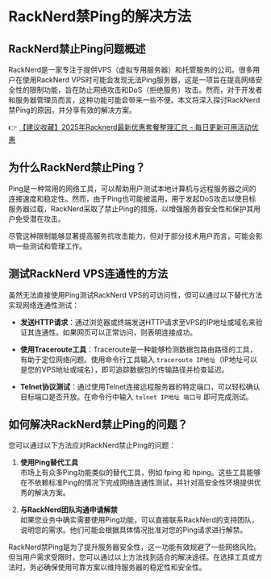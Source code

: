 # RackNerd禁Ping的解决方法

## RackNerd禁止Ping问题概述

RackNerd是一家专注于提供VPS（虚拟专用服务器）和托管服务的公司。很多用户在使用RackNerd VPS时可能会发现无法Ping服务器，这是一项旨在提高网络安全性的限制功能，旨在防止网络攻击和DoS（拒绝服务）攻击。然而，对于开发者和服务器管理员而言，这种功能可能会带来一些不便。本文将深入探讨RackNerd禁Ping的原因，并分享有效的解决方案。

👉 [【建议收藏】2025年Racknerd最新优惠套餐整理汇总 - 每日更新可用活动优惠](https://bit.ly/Rack_Nerd)

## 为什么RackNerd禁止Ping？

Ping是一种常用的网络工具，可以帮助用户测试本地计算机与远程服务器之间的连接速度和稳定性。然而，由于Ping也可能被滥用，用于发起DoS攻击以使目标服务器过载，RackNerd采取了禁止Ping的措施，以增强服务器安全性和保护其用户免受潜在攻击。

尽管这种限制能够显著提高服务抗攻击能力，但对于部分技术用户而言，可能会影响一些测试和管理工作。

## 测试RackNerd VPS连通性的方法

虽然无法直接使用Ping测试RackNerd VPS的可访问性，但可以通过以下替代方法实现网络连通性测试：

- **发送HTTP请求**：通过浏览器或终端发送HTTP请求至VPS的IP地址或域名来验证其连通性。如果网页可以正常访问，则表明连接成功。

- **使用Traceroute工具**：Traceroute是一种能够检测数据包路由路径的工具，有助于定位网络问题。使用命令行工具输入 `traceroute IP地址`（IP地址可以是您的VPS地址或域名），即可追踪数据包的传输路径并检查延迟。

- **Telnet协议测试**：通过使用Telnet连接远程服务器的特定端口，可以轻松确认目标端口是否开放。在命令行中输入 `telnet IP地址 端口号` 即可完成测试。

## 如何解决RackNerd禁止Ping的问题？

您可以通过以下方法应对RackNerd禁止Ping的问题：

1. **使用Ping替代工具**  
   市场上有众多Ping功能类似的替代工具，例如 fping 和 hping。这些工具能够在不依赖标准Ping的情况下完成网络连通性测试，并针对高安全性环境提供优秀的解决方案。

2. **与RackNerd团队沟通申请解禁**  
   如果您业务中确实需要使用Ping功能，可以直接联系RackNerd的支持团队，说明您的需求。他们可能会根据具体情况批准对您的Ping请求进行解禁。

RackNerd禁Ping是为了提升服务器安全性，这一功能有效规避了一些网络风险。但当用户需求受限时，您可以通过以上方法找到适合的解决途径。在选择工具或方法时，务必确保使用可靠方案以维持服务器的稳定性和安全性。